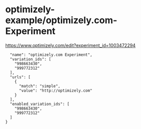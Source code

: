 optimizely-example/optimizely.com-Experiment
===========================================

https://www.optimizely.com/edit?experiment_id=1003472294

```json{
  "name": "optimizely.com Experiment",
  "variation_ids": [
    "998663430",
    "999772312"
  ],
  "urls": [
    {
      "match": "simple",
      "value": "http://optimizely.com"
    }
  ],
  "enabled_variation_ids": [
    "998663430",
    "999772312"
  ]
}
```